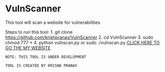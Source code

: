 # VulnScanner
This tool will scan a website for vulnerabilities 

Steps to run this tool:
    1. git clone https://github.com/krishpranav/VulnScanner
    2. cd VulnScanner
    3. sudo chmod 777 *
    4. python vulnscan.py    or   sudo ./vulnscan.py 
    <a href="https://krishpranav.github.io/">CLICK HERE TO GO THE MY WEBSITE</a>
    
 
    NOTE: THIS TOOL IS UNDER DEVELOPMENT
    
    TOOL IS CREATED BY KRISNA PRANAV 
